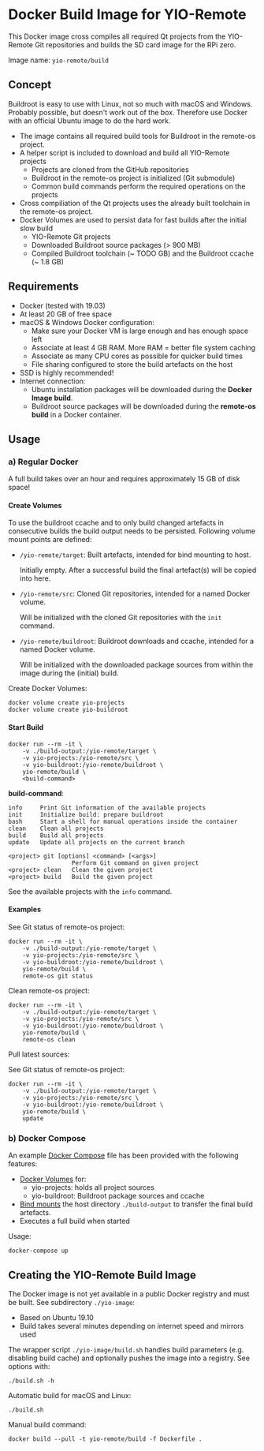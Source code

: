 # Docker Build Image for YIO-Remote

This Docker image cross compiles all required Qt projects from the YIO-Remote Git repositories and builds the SD card image for the RPi zero.

Image name: `yio-remote/build`

## Concept

Buildroot is easy to use with Linux, not so much with macOS and Windows. Probably possible, but doesn't work out of the box.
Therefore use Docker with an official Ubuntu image to do the hard work.

- The image contains all required build tools for Buildroot in the remote-os project.
- A helper script is included to download and build all YIO-Remote projects
  - Projects are cloned from the GitHub repositories
  - Buildroot in the remote-os project is initialized (Git submodule)
  - Common build commands perform the required operations on the projects
- Cross compiliation of the Qt projects uses the already built toolchain in the remote-os project.
- Docker Volumes are used to persist data for fast builds after the initial slow build
  - YIO-Remote Git projects
  - Downloaded Buildroot source packages (> 900 MB)
  - Compiled Buildroot toolchain (~ TODO GB) and the Buildroot ccache (~ 1.8 GB)

## Requirements

- Docker (tested with 19.03)
- At least 20 GB of free space
- macOS & Windows Docker configuration:
  - Make sure your Docker VM is large enough and has enough space left
  - Associate at least 4 GB RAM. More RAM = better file system caching
  - Associate as many CPU cores as possible for quicker build times
  - File sharing configured to store the build artefacts on the host
- SSD is highly recommended!
- Internet connection:
  - Ubuntu installation packages will be downloaded during the **Docker Image build**.
  - Buildroot source packages will be downloaded during the **remote-os build** in a Docker container.

## Usage

### a) Regular Docker

A full build takes over an hour and requires approximately 15 GB of disk space!

#### Create Volumes

To use the buildroot ccache and to only build changed artefacts in consecutive builds the build output needs to be persisted. Following volume mount points are defined:

- `/yio-remote/target`: Built artefacts, intended for bind mounting to host.

  Initially empty. After a successful build the final artefact(s) will be copied into here.

- `/yio-remote/src`: Cloned Git repositories, intended for a named Docker volume.

  Will be initialized with the cloned Git repositories with the `init` command.

- `/yio-remote/buildroot`: Buildroot downloads and ccache, intended for a named Docker volume.

  Will be initialized with the downloaded package sources from within the image during the (initial) build.

Create Docker Volumes:

    docker volume create yio-projects
    docker volume create yio-buildroot

#### Start Build

    docker run --rm -it \
        -v ./build-output:/yio-remote/target \
        -v yio-projects:/yio-remote/src \
        -v yio-buildroot:/yio-remote/buildroot \
        yio-remote/build \
        <build-command>

**build-command**:

    info     Print Git information of the available projects
    init     Initialize build: prepare buildroot
    bash     Start a shell for manual operations inside the container
    clean    Clean all projects
    build    Build all projects
    update   Update all projects on the current branch

    <project> git [options] <command> [<args>]
                      Perform Git command on given project
    <project> clean   Clean the given project
    <project> build   Build the given project

See the available projects with the `info` command.

#### Examples

See Git status of remote-os project:

    docker run --rm -it \
        -v ./build-output:/yio-remote/target \
        -v yio-projects:/yio-remote/src \
        -v yio-buildroot:/yio-remote/buildroot \
        yio-remote/build \
        remote-os git status

Clean remote-os project:

    docker run --rm -it \
        -v ./build-output:/yio-remote/target \
        -v yio-projects:/yio-remote/src \
        -v yio-buildroot:/yio-remote/buildroot \
        yio-remote/build \
        remote-os clean

Pull latest sources:

See Git status of remote-os project:

    docker run --rm -it \
        -v ./build-output:/yio-remote/target \
        -v yio-projects:/yio-remote/src \
        -v yio-buildroot:/yio-remote/buildroot \
        yio-remote/build \
        update

### b) Docker Compose

An example [Docker Compose](https://docs.docker.com/compose/) file has been provided with the following features:

- [Docker Volumes](https://docs.docker.com/storage/volumes/) for:
  - yio-projects: holds all project sources
  - yio-buildroot: Buildroot package sources and ccache
- [Bind mounts](https://docs.docker.com/storage/bind-mounts/) the host directory `./build-output` to transfer the final build artefacts.
- Executes a full build when started

Usage:

    docker-compose up

## Creating the YIO-Remote Build Image

The Docker image is not yet available in a public Docker registry and must be built. See subdirectory `./yio-image`:

- Based on Ubuntu 19.10
- Build takes several minutes depending on internet speed and mirrors used

The wrapper script `./yio-image/build.sh` handles build parameters (e.g. disabling build cache) and optionally pushes the image into a registry. See options with:

    ./build.sh -h

Automatic build for macOS and Linux:

    ./build.sh

Manual build command:

    docker build --pull -t yio-remote/build -f Dockerfile .
